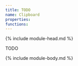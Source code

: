 ```yaml
---
title: TODO
name: Clipboard
properties:
functions:
---
```

{% include module-head.md %}

TODO

{% include module-body.md %}
